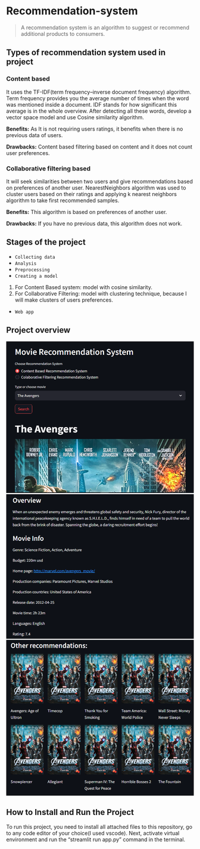 # Recommendation-system
> A recommendation system is an algorithm to suggest or recommend additional products to
> consumers. 

## Types of recommendation system used in project

### Content based
It uses the TF-IDF(term frequency–inverse document frequency) algorithm. Term frequency provides you the average number of times  when the word was mentioned inside a document. 
IDF stands for how significant this average is in the whole overview. After detecting all these words, develop a vector space model and use Cosine similarity algorithm.

**Benefits:** As It is not requiring users ratings, it benefits when there is no previous data of users.

**Drawbacks:** Content based filtering based on content and it does not count user preferences.

### Collaborative filtering based 

It will seek similarities between two users and give recommendations based on preferences of another user. NearestNeighbors algorithm was used to cluster users based on their ratings and applying k nearest neighbors algorithm to take first recommended samples.

**Benefits:** This algorithm is based on preferences of another user.

**Drawbacks:** If you have no previous data, this algorithm does not work.

## Stages of the project
- `Collecting data`
- `Analysis`
- `Preprocessing`
- `Creating a model`
1. For Content Based system: model with cosine similarity.
2. For Collaborative Filtering: model with clustering technique, because I will make clusters of users preferences.
- `Web app`

## Project overview
![](files/project_overview1.png)
![](files/project_overview2.png)
![](files/project_overview3.png)

## How to Install and Run the Project

To run this project, you need to install all attached files to this repository, go to any code editor of your choice(I used vscode). Next, activate virtual environment and run the “streamlit run app.py” command in the terminal.
